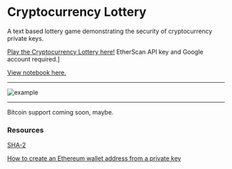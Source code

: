 # Cryptocurrency Lottery

A text based lottery game demonstrating the security of cryptocurrency private keys.

[Play the Cryptocurrency Lottery here!](https://colab.research.google.com/drive/1eEcHPSGo5bJJohzPHuLtKdRTBgVLo0ur?usp=sharing) EtherScan API key and Google account required.]

[View notebook here.](https://github.com/jagrajs/cryptocurrency-lottery/blob/master/Cryptocurrency_Lottery.ipynb)

---

![example](https://raw.githubusercontent.com/jagrajs/cryptocurrency-lottery/master/example.gif)

---

Bitcoin support coming soon, maybe.

### Resources

[SHA-2](https://en.wikipedia.org/wiki/SHA-2)

[How to create an Ethereum wallet address from a private key](https://www.freecodecamp.org/news/how-to-create-an-ethereum-wallet-address-from-a-private-key-ae72b0eee27b/)
